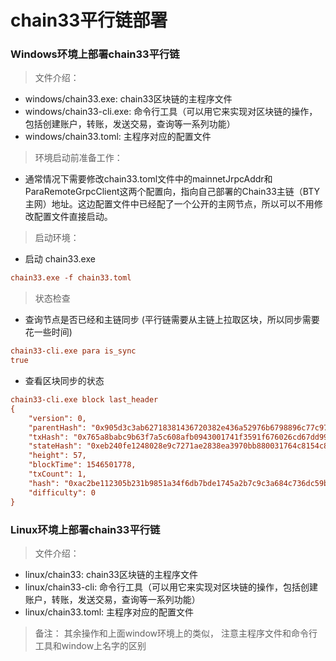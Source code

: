 # chain33平行链部署

### Windows环境上部署chain33平行链

> 文件介绍：
- windows/chain33.exe:   chain33区块链的主程序文件
- windows/chain33-cli.exe: 命令行工具（可以用它来实现对区块链的操作，包括创建账户，转账，发送交易，查询等一系列功能）
- windows/chain33.toml: 主程序对应的配置文件

> 环境启动前准备工作：
- 通常情况下需要修改chain33.toml文件中的mainnetJrpcAddr和ParaRemoteGrpcClient这两个配置向，指向自己部署的Chain33主链（BTY主网）地址。这边配置文件中已经配了一个公开的主网节点，所以可以不用修改配置文件直接启动。

> 启动环境：
- 启动 chain33.exe

```ini
chain33.exe -f chain33.toml
```

> 状态检查
- 查询节点是否已经和主链同步 (平行链需要从主链上拉取区块，所以同步需要花一些时间)
```ini
chain33-cli.exe para is_sync
true
```

- 查看区块同步的状态
```ini
chain33-cli.exe block last_header
{
    "version": 0,
    "parentHash": "0x905d3c3ab62718381436720382e436a52976b6798896c77c97cb4e751e3a67c9",
    "txHash": "0x765a8babc9b63f7a5c608afb0943001741f3591f676026cd67dd99f6b3ad5122",
    "stateHash": "0xeb240fe1248028e9c7271ae2838ea3970bb880031764c8154c8bce2d16262cb7",
    "height": 57,
    "blockTime": 1546501778,
    "txCount": 1,
    "hash": "0xac2be112305b231b9851a34f6db7bde1745a2b7c9c3a684c736dc59baf3e6e51",
    "difficulty": 0
}
```

### Linux环境上部署chain33平行链

> 文件介绍：
- linux/chain33:   chain33区块链的主程序文件
- linux/chain33-cli: 命令行工具（可以用它来实现对区块链的操作，包括创建账户，转账，发送交易，查询等一系列功能）
- linux/chain33.toml: 主程序对应的配置文件

> 备注：
其余操作和上面window环境上的类似， 注意主程序文件和命令行工具和window上名字的区别
